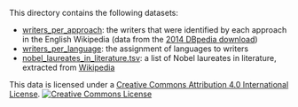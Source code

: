 
This directory contains the following datasets:

- [writers_per_approach](writers_per_approach): the writers that were
  identified by each approach in the English Wikipedia (data from the
  [2014 DBpedia download](http://downloads.dbpedia.org/2014/))
- [writers_per_language](writers_per_language): the assignment of
  languages to writers
- [nobel_laureates_in_literature.tsv](nobel_laureates_in_literature.tsv): a list of Nobel laureates in literature, extracted from [Wikipedia](https://en.wikipedia.org/wiki/List_of_Nobel_laureates_in_Literature)

This data is licensed under a
[Creative Commons Attribution 4.0 International License](http://creativecommons.org/licenses/by/4.0/). [![Creative Commons License](https://i.creativecommons.org/l/by/4.0/88x31.png)](http://creativecommons.org/licenses/by/4.0/)
